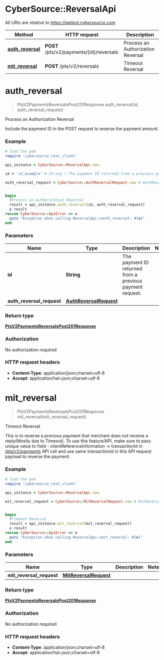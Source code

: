 # CyberSource::ReversalApi

All URIs are relative to *https://apitest.cybersource.com*

Method | HTTP request | Description
------------- | ------------- | -------------
[**auth_reversal**](ReversalApi.md#auth_reversal) | **POST** /pts/v2/payments/{id}/reversals | Process an Authorization Reversal
[**mit_reversal**](ReversalApi.md#mit_reversal) | **POST** /pts/v2/reversals | Timeout Reversal


# **auth_reversal**
> PtsV2PaymentsReversalsPost201Response auth_reversal(id, auth_reversal_request)

Process an Authorization Reversal

Include the payment ID in the POST request to reverse the payment amount.

### Example
```ruby
# load the gem
require 'cybersource_rest_client'

api_instance = CyberSource::ReversalApi.new

id = 'id_example' # String | The payment ID returned from a previous payment request.

auth_reversal_request = CyberSource::AuthReversalRequest.new # AuthReversalRequest | 


begin
  #Process an Authorization Reversal
  result = api_instance.auth_reversal(id, auth_reversal_request)
  p result
rescue CyberSource::ApiError => e
  puts "Exception when calling ReversalApi->auth_reversal: #{e}"
end
```

### Parameters

Name | Type | Description  | Notes
------------- | ------------- | ------------- | -------------
 **id** | **String**| The payment ID returned from a previous payment request. | 
 **auth_reversal_request** | [**AuthReversalRequest**](AuthReversalRequest.md)|  | 

### Return type

[**PtsV2PaymentsReversalsPost201Response**](PtsV2PaymentsReversalsPost201Response.md)

### Authorization

No authorization required

### HTTP request headers

 - **Content-Type**: application/json;charset=utf-8
 - **Accept**: application/hal+json;charset=utf-8



# **mit_reversal**
> PtsV2PaymentsReversalsPost201Response mit_reversal(mit_reversal_request)

Timeout Reversal

This is to reverse a previous payment that merchant does not receive a reply(Mostly due to Timeout). To use this feature/API, make sure to pass unique value to field - clientReferenceInformation -> transactionId in [/pts/v2/payments](https://developer.cybersource.com/api-reference-assets/index.html#payments_payments) API call and use same transactionId in this API request payload to reverse the payment.

### Example
```ruby
# load the gem
require 'cybersource_rest_client'

api_instance = CyberSource::ReversalApi.new

mit_reversal_request = CyberSource::MitReversalRequest.new # MitReversalRequest | 


begin
  #Timeout Reversal
  result = api_instance.mit_reversal(mit_reversal_request)
  p result
rescue CyberSource::ApiError => e
  puts "Exception when calling ReversalApi->mit_reversal: #{e}"
end
```

### Parameters

Name | Type | Description  | Notes
------------- | ------------- | ------------- | -------------
 **mit_reversal_request** | [**MitReversalRequest**](MitReversalRequest.md)|  | 

### Return type

[**PtsV2PaymentsReversalsPost201Response**](PtsV2PaymentsReversalsPost201Response.md)

### Authorization

No authorization required

### HTTP request headers

 - **Content-Type**: application/json;charset=utf-8
 - **Accept**: application/hal+json;charset=utf-8



